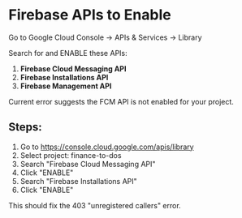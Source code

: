 # Firebase APIs to Enable

Go to Google Cloud Console → APIs & Services → Library

Search for and ENABLE these APIs:
1. **Firebase Cloud Messaging API**
2. **Firebase Installations API** 
3. **Firebase Management API**

Current error suggests the FCM API is not enabled for your project.

## Steps:
1. Go to https://console.cloud.google.com/apis/library
2. Select project: finance-to-dos
3. Search "Firebase Cloud Messaging API"
4. Click "ENABLE"
5. Search "Firebase Installations API" 
6. Click "ENABLE"

This should fix the 403 "unregistered callers" error.